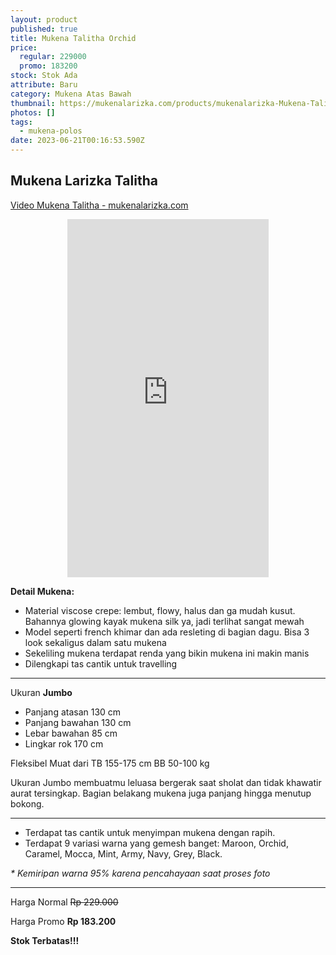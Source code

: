 ```yaml
---
layout: product
published: true
title: Mukena Talitha Orchid
price:
  regular: 229000
  promo: 183200
stock: Stok Ada
attribute: Baru
category: Mukena Atas Bawah
thumbnail: https://mukenalarizka.com/products/mukenalarizka-Mukena-Talitha-Orchid.JPG
photos: []
tags:
  - mukena-polos
date: 2023-06-21T00:16:53.590Z
---
```

## Mukena Larizka Talitha

[Video Mukena Talitha - mukenalarizka.com](https://www.youtube.com/embed/t5U0dtoycJk)

<center><iframe width="322" height="573" src="https://www.youtube.com/embed/t5U0dtoycJk" title="Video Mukena Talitha - mukenalarizka.com" frameborder="0" allow="accelerometer; autoplay; clipboard-write; encrypted-media; gyroscope; picture-in-picture; web-share" allowfullscreen=""></iframe></center>

**Detail Mukena:**

* Material viscose crepe: lembut, flowy, halus dan ga mudah kusut. Bahannya glowing kayak mukena silk ya, jadi terlihat sangat mewah
* Model seperti french khimar dan ada resleting di bagian dagu. Bisa 3 look sekaligus dalam satu mukena
* Sekeliling mukena terdapat renda yang bikin mukena ini makin manis
* Dilengkapi tas cantik untuk travelling

- - -

Ukuran **Jumbo**

* Panjang atasan 130 cm
* Panjang bawahan 130 cm
* Lebar bawahan 85 cm
* Lingkar rok 170 cm

Fleksibel Muat dari TB 155-175 cm BB 50-100 kg

Ukuran Jumbo membuatmu leluasa bergerak saat sholat dan tidak khawatir aurat tersingkap. Bagian belakang mukena juga panjang hingga menutup bokong.

- - -

* Terdapat tas cantik untuk menyimpan mukena dengan rapih.
* Terdapat 9 variasi warna yang gemesh banget: Maroon, Orchid, Caramel, Mocca, Mint, Army, Navy, Grey, Black.

*\* Kemiripan warna 95% karena pencahayaan saat proses foto*

- - -

Harga Normal ~~Rp 229.000~~

Harga Promo **Rp 183.200**

**Stok Terbatas!!!**